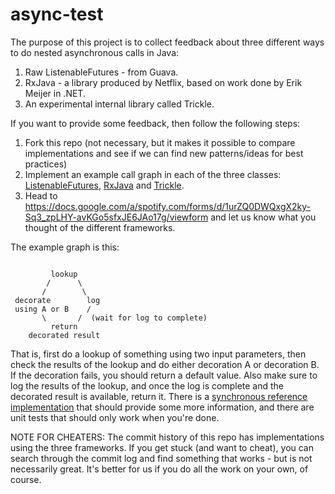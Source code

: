 async-test
==========

The purpose of this project is to collect feedback about three different ways to do nested
asynchronous calls in Java:

1. Raw ListenableFutures - from Guava.
2. RxJava - a library produced by Netflix, based on work done by Erik Meijer in .NET.
3. An experimental internal library called Trickle.

If you want to provide some feedback, then follow the following steps:

1. Fork this repo (not necessary, but it makes it possible to compare implementations and 
see if we can find new patterns/ideas for best practices)
1. Implement an example call graph in each of the three classes: 
[ListenableFutures](src/main/java/com/spotify/asynctest/ListenableFutureThing.java), 
[RxJava](src/main/java/com/spotify/asynctest/RxJavaThing.java) and
[Trickle](src/main/java/com/spotify/asynctest/TrickleThing.java).
2. Head to https://docs.google.com/a/spotify.com/forms/d/1urZQ0DWQxgX2ky-Sq3_zpLHY-avKGo5sfxJE6JAo17g/viewform
and let us know what you thought of the different frameworks.

The example graph is this:

```

         lookup
        /      \
       /        \
 decorate        log
 using A or B    /
       \       /  (wait for log to complete)
         return 
    decorated result
```

That is, first do a lookup of something using two input parameters, then check the results of the lookup and 
do either decoration A or decoration B. If the decoration fails, you should return a default value.
Also make sure to log the results of the lookup, and once the log is complete
and the decorated result is available, return it. There is a
[synchronous reference implementation](src/main/java/com/spotify/asynctest/SynchronousThing.java) that should provide
some more information, and there are unit tests that should only work when you're done.

NOTE FOR CHEATERS:
The commit history of this repo has implementations using the three frameworks. If you get stuck (and want to cheat), 
you can search through the commit log and find something that works - but is not necessarily great. It's better for 
us if you do all the work on your own, of course.
